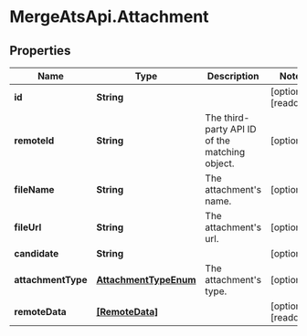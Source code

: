 # MergeAtsApi.Attachment

## Properties

Name | Type | Description | Notes
------------ | ------------- | ------------- | -------------
**id** | **String** |  | [optional] [readonly] 
**remoteId** | **String** | The third-party API ID of the matching object. | [optional] 
**fileName** | **String** | The attachment&#39;s name. | [optional] 
**fileUrl** | **String** | The attachment&#39;s url. | [optional] 
**candidate** | **String** |  | [optional] 
**attachmentType** | [**AttachmentTypeEnum**](AttachmentTypeEnum.md) | The attachment&#39;s type. | [optional] 
**remoteData** | [**[RemoteData]**](RemoteData.md) |  | [optional] [readonly] 


